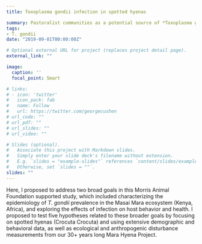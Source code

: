 ```yaml
---
title: Toxoplasma gondii infection in spotted hyenas

summary: Pastoralist communities as a potential source of *Toxoplasma gondii* infection in a wild carnivore and effects on host behavior and survival.
tags:
- T. gondii
date: "2019-09-01T00:00:00Z"

# Optional external URL for project (replaces project detail page).
external_link: ""

image:
  caption: ''
  focal_point: Smart

# links:
# - icon: 'twitter'
#   icon_pack: fab
#   name: Follow
#   url: https://twitter.com/georgecushen
# url_code: ""
# url_pdf: ""
# url_slides: ""
# url_video: ""

# Slides (optional).
#   Associate this project with Markdown slides.
#   Simply enter your slide deck's filename without extension.
#   E.g. `slides = "example-slides"` references `content/slides/example-slides.md`.
#   Otherwise, set `slides = ""`.
slides: ""
---
```


Here, I proposed to address two broad goals in this Morris Animal Foundation supported study, which included characterizing the epidemiology of *T. gondii* prevalence in the Masai Mara ecosystem (Kenya, Africa), and exploring the effects of infection on host behavior and health. I proposed to test five hypotheses related to these broader goals by focusing on spotted hyenas (Crocuta Crocuta) and using extensive demographic and behavioral data, as well as ecological and anthropogenic disturbance measurements from our 30+ years long Mara Hyena Project. 